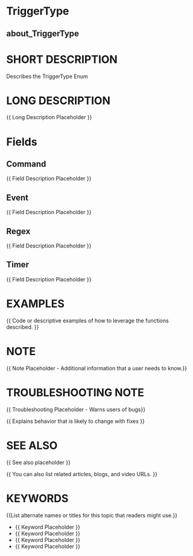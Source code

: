 # TriggerType
## about_TriggerType

# SHORT DESCRIPTION
Describes the TriggerType Enum

# LONG DESCRIPTION
{{ Long Description Placeholder }}


# Fields
## Command
{{ Field Description Placeholder }}

## Event
{{ Field Description Placeholder }}

## Regex
{{ Field Description Placeholder }}

## Timer
{{ Field Description Placeholder }}


# EXAMPLES
{{ Code or descriptive examples of how to leverage the functions described. }}

# NOTE
{{ Note Placeholder - Additional information that a user needs to know.}}

# TROUBLESHOOTING NOTE
{{ Troubleshooting Placeholder - Warns users of bugs}}

{{ Explains behavior that is likely to change with fixes }}

# SEE ALSO
{{ See also placeholder }}

{{ You can also list related articles, blogs, and video URLs. }}

# KEYWORDS
{{List alternate names or titles for this topic that readers might use.}}

- {{ Keyword Placeholder }}
- {{ Keyword Placeholder }}
- {{ Keyword Placeholder }}
- {{ Keyword Placeholder }}    


